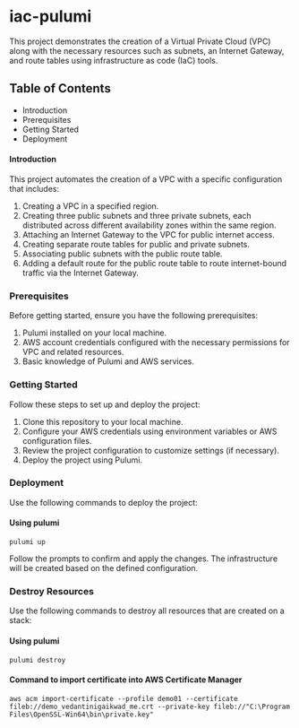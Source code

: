 # iac-pulumi #

This project demonstrates the creation of a Virtual Private Cloud (VPC) along with the necessary resources such as subnets, an Internet Gateway, and route tables using infrastructure as code (IaC) tools.

## Table of Contents ##
* Introduction
* Prerequisites
* Getting Started
* Deployment

#### Introduction ####
This project automates the creation of a VPC with a specific configuration that includes:

1. Creating a VPC in a specified region.
2. Creating three public subnets and three private subnets, each distributed across different availability zones within the same region.
3. Attaching an Internet Gateway to the VPC for public internet access.
4. Creating separate route tables for public and private subnets.
5. Associating public subnets with the public route table.
6. Adding a default route for the public route table to route internet-bound traffic via the Internet Gateway.

### Prerequisites ###
Before getting started, ensure you have the following prerequisites:

1. Pulumi installed on your local machine.
2. AWS account credentials configured with the necessary permissions for VPC and related resources.
3. Basic knowledge of Pulumi and AWS services.

### Getting Started ###
Follow these steps to set up and deploy the project:

1. Clone this repository to your local machine.
2. Configure your AWS credentials using environment variables or AWS configuration files.
3. Review the project configuration to customize settings (if necessary).
4. Deploy the project using Pulumi.

### Deployment ###
Use the following commands to deploy the project:

#### Using pulumi ####
    pulumi up

Follow the prompts to confirm and apply the changes. The infrastructure will be created based on the defined configuration.

### Destroy Resources ###
Use the following commands to destroy all resources that are created on a stack:

#### Using pulumi ####
    pulumi destroy

#### Command to import certificate into AWS Certificate Manager ####
    aws acm import-certificate --profile demo01 --certificate fileb://demo_vedantinigaikwad_me.crt --private-key fileb://"C:\Program Files\OpenSSL-Win64\bin\private.key"